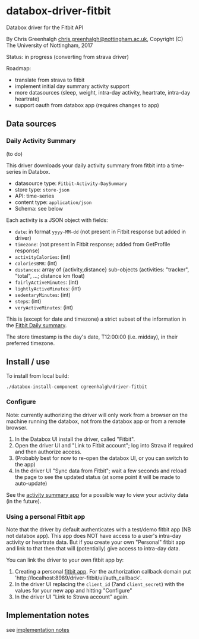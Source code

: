 # databox-driver-fitbit

Databox driver for the Fitbit API

By Chris Greenhalgh <chris.greenhalgh@nottingham.ac.uk>,
Copyright (C) The University of Nottingham, 2017

Status: in progress (converting from strava driver)

Roadmap:
- translate from strava to fitbit
- implement initial day summary activity support
- more datasources (sleep, weight, intra-day activity, heartrate, intra-day heartrate)
- support oauth from databox app (requires changes to app)

## Data sources

### Daily Activity Summary

(to do)

This driver downloads your daily activity summary from fitbit into a time-series in Databox. 
- datasource type: `Fitbit-Activity-DaySummary`
- store type: `store-json`
- API: time-series
- content type: `application/json`
- Schema: see below

Each activity is a JSON object with fields:
- `date`: in format `yyyy-MM-dd` (not present in Fitbit response but added in driver)
- `timezone`: (not present in Fitbit response; added from GetProfile response)
- `activityCalories`: (int) 
- `caloriesBMR`: (int)
- `distances`: array of {activity,distance} sub-objects (activities: "tracker", "total", ...; distance km float)
- `fairlyActiveMinutes`: (int)
- `lightlyActiveMinutes`: (int)
- `sedentaryMinutes`: (int)
- `steps`: (int)
- `veryActiveMinutes`: (int)

This is (except for date and timezone) a strict subset of the information in the [Fitbit Daily summary](https://dev.fitbit.com/reference/web-api/activity/#get-daily-activity-summary).

The store timestamp is the day's date, T12:00:00 (i.e. midday), in their preferred timezone.

## Install / use

To install from local build:
```
./databox-install-component cgreenhalgh/driver-fitbit
```

### Configure

Note: currently authorizing the driver will only work from a browser on the machine running the databox, not from the databox app or from a remote browser.

1. In the Databox UI install the driver, called "Fitbit". 
1. Open the driver UI and "Link to Fitbit account"; log into Strava if required and then authorize access.
1. (Probably best for now to re-open the databox UI, or you can switch to the app)
1. In the driver UI "Sync data from Fitbit"; wait a few seconds and reload the page to see the updated status (at some point it will be made to auto-update)

See the [activity summary app](https://github.com/cgreenhalgh/databox-app-activity-summary) for a possible way to view your activity data (in the future).

### Using a personal Fitbit app

Note that the driver by default authenticates with a test/demo fitbit
app (NB not databox app). This app does NOT have access to a user's
intra-day activity or heartrate data. But if you create your own 
"Personal" fitbit app and link to that then that will (potentially)
give access to intra-day data.

You can link the driver to your own fitbit app by:

1. Creating a personal [fitbit app](https://dev.fitbit.com/apps/new). For the authorization callback domain put 'http://localhost:8989/driver-fitbit/ui/auth_callback'.
1. In the driver UI replacing the `client_id` (?and `client_secret`) with the values for your new app and hitting "Configure"
1. In the driver UI "Link to Strava account" again.

## Implementation notes

see [implementation notes](docs/implementation-notes.md)
